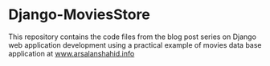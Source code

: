 # Django-MoviesStore
This repository contains the code files from the blog post series on Django web application development using a practical example of movies data base application at www.arsalanshahid.info

